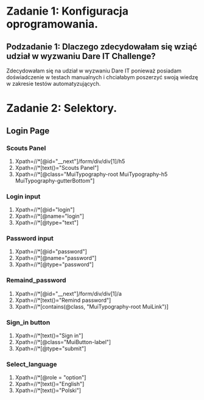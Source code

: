 # Zadanie 1: Konfiguracja oprogramowania.
## Podzadanie 1: Dlaczego zdecydowałam się wziąć udział w wyzwaniu Dare IT Challenge?
Zdecydowałam się na udział w wyzwaniu Dare IT ponieważ posiadam doświadczenie w testach manualnych i chciałabym poszerzyć swoją wiedzę w zakresie testów automatyzujących.
# Zadanie 2: Selektory.
## Login Page
### Scouts Panel
1. Xpath=//*[@id="__next"]/form/div/div[1]/h5
1. Xpath=//*[text()="Scouts Panel"]
1. Xpath=//*[@class="MuiTypography-root MuiTypography-h5 MuiTypography-gutterBottom"]

### Login input
1. Xpath=//*[@id="login"]
1. Xpath=//*[@name="login"]
1. Xpath=//*[@type="text"]

### Password input
1. Xpath=//*[@id="password"]
1. Xpath=//*[@name="password"]
1. Xpath=//*[@type="password"]

### Remaind_password
1. Xpath=//*[@id="__next"]/form/div/div[1]/a
1. Xpath=//*[text()="Remind password"]
1. Xpath=//*[contains(@class, "MuiTypography-root MuiLink")]  

### Sign_in button
1. Xpath=//*[text()="Sign in"]
1. Xpath=//*[@class="MuiButton-label"]
1. Xpath=//*[@type="submit"]

### Select_language
1. Xpath=//*[@role = "option"]
1. Xpath=//*[text()="English"]
1. Xpath=//*[text()="Polski"]




